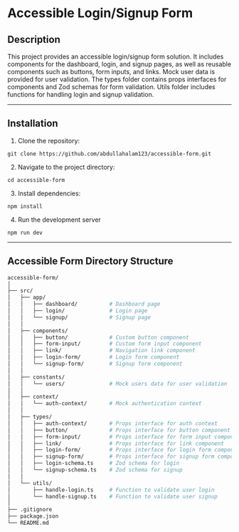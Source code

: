 # Accessible Login/Signup Form

## Description

This project provides an accessible login/signup form solution. It includes components for the dashboard, login, and signup pages, as well as reusable components such as buttons, form inputs, and links. Mock user data is provided for user validation. The types folder contains props interfaces for components and Zod schemas for form validation. Utils folder includes functions for handling login and signup validation.

---

## Installation

1. Clone the repository:

```
git clone https://github.com/abdullahalam123/accessible-form.git
```

2. Navigate to the project directory:

```
cd accessible-form
```

3. Install dependencies:

```
npm install
```

4. Run the development server

```
npm run dev
```

---

## Accessible Form Directory Structure

```bash
accessible-form/
│
├── src/
│   ├── app/
│   │   ├── dashboard/          # Dashboard page
│   │   ├── login/              # Login page
│   │   └── signup/             # Signup page
│   │
│   ├── components/
│   │   ├── button/             # Custom button component
│   │   ├── form-input/         # Custom form input component
│   │   ├── link/               # Navigation link component
│   │   ├── login-form/         # Login form component
│   │   └── signup-form/        # Signup form component
│   │
│   ├── constants/
│   │   └── users/              # Mock users data for user validation
│   │
│   ├── context/
│   │   └── auth-context/       # Mock authentication context
│   │
│   ├── types/
│   │   ├── auth-context/       # Props interface for auth context
│   │   ├── button/             # Props interface for button component
│   │   ├── form-input/         # Props interface for form input component
│   │   ├── link/               # Props interface for link component
│   │   ├── login-form/         # Props interface for login form component
│   │   ├── signup-form/        # Props interface for signup form component
│   │   ├── login-schema.ts     # Zod schema for login
│   │   └── signup-schema.ts    # Zod schema for signup
│   │
│   └── utils/
│       ├── handle-login.ts     # Function to validate user login
│       └── handle-signup.ts    # Function to validate user signup
│
├── .gitignore
├── package.json
└── README.md
```
